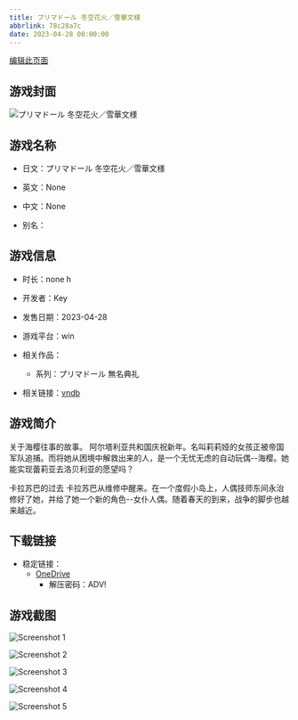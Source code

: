 ```yaml
---
title: プリマドール 冬空花火／雪華文様
abbrlink: 78c28a7c
date: 2023-04-28 00:00:00
---
```

[编辑此页面](https://github.com/ACG-3/ADV3-source/blob/main/source/_posts/games/%E3%83%97%E3%83%AA%E3%83%9E%E3%83%89%E3%83%BC%E3%83%AB%20%E5%86%AC%E7%A9%BA%E8%8A%B1%E7%81%AB%EF%BC%8F%E9%9B%AA%E8%8F%AF%E6%96%87%E6%A7%98.md)

## 游戏封面

![プリマドール 冬空花火／雪華文様](https://pan.timero.xyz/d/onedrive/img_lib_001/%E3%83%97%E3%83%AA%E3%83%9E%E3%83%89%E3%83%BC%E3%83%AB%20%E5%86%AC%E7%A9%BA%E8%8A%B1%E7%81%AB%EF%BC%8F%E9%9B%AA%E8%8F%AF%E6%96%87%E6%A7%98_cover.avif)


## 游戏名称

- 日文：プリマドール 冬空花火／雪華文様
- 英文：None
- 中文：None

- 别名：


## 游戏信息

- 时长：none h
- 开发者：Key
- 发售日期：2023-04-28
- 游戏平台：win
- 相关作品：
   - 系列：プリマドール 無名典礼

- 相关链接：[vndb](https://vndb.org/v29761)


## 游戏简介

关于海樱往事的故事。
阿尔塔利亚共和国庆祝新年。名叫莉莉娅的女孩正被帝国军队追捕。而将她从困境中解救出来的人，是一个无忧无虑的自动玩偶--海樱。她能实现蕾莉亚去洛贝利亚的愿望吗？

卡拉苏巴的过去
卡拉苏巴从维修中醒来。在一个度假小岛上，人偶技师东间永治修好了她，并给了她一个新的角色--女仆人偶。随着春天的到来，战争的脚步也越来越近。




## 下载链接

- 稳定链接：
    - [OneDrive](https://pan.timero.xyz/onedrive/adv_lib_001/%E3%83%97%E3%83%AA%E3%83%9E%E3%83%89%E3%83%BC%E3%83%AB%20%E5%86%AC%E7%A9%BA%E8%8A%B1%E7%81%AB%EF%BC%8F%E9%9B%AA%E8%8F%AF%E6%96%87%E6%A7%98)
        - 解压密码：ADV!



## 游戏截图


![Screenshot 1](https://pan.timero.xyz/d/onedrive/img_lib_001/%E3%83%97%E3%83%AA%E3%83%9E%E3%83%89%E3%83%BC%E3%83%AB%20%E5%86%AC%E7%A9%BA%E8%8A%B1%E7%81%AB%EF%BC%8F%E9%9B%AA%E8%8F%AF%E6%96%87%E6%A7%98_Screenshot_1.avif)

![Screenshot 2](https://pan.timero.xyz/d/onedrive/img_lib_001/%E3%83%97%E3%83%AA%E3%83%9E%E3%83%89%E3%83%BC%E3%83%AB%20%E5%86%AC%E7%A9%BA%E8%8A%B1%E7%81%AB%EF%BC%8F%E9%9B%AA%E8%8F%AF%E6%96%87%E6%A7%98_Screenshot_2.avif)

![Screenshot 3](https://pan.timero.xyz/d/onedrive/img_lib_001/%E3%83%97%E3%83%AA%E3%83%9E%E3%83%89%E3%83%BC%E3%83%AB%20%E5%86%AC%E7%A9%BA%E8%8A%B1%E7%81%AB%EF%BC%8F%E9%9B%AA%E8%8F%AF%E6%96%87%E6%A7%98_Screenshot_3.avif)

![Screenshot 4](https://pan.timero.xyz/d/onedrive/img_lib_001/%E3%83%97%E3%83%AA%E3%83%9E%E3%83%89%E3%83%BC%E3%83%AB%20%E5%86%AC%E7%A9%BA%E8%8A%B1%E7%81%AB%EF%BC%8F%E9%9B%AA%E8%8F%AF%E6%96%87%E6%A7%98_Screenshot_4.avif)

![Screenshot 5](https://pan.timero.xyz/d/onedrive/img_lib_001/%E3%83%97%E3%83%AA%E3%83%9E%E3%83%89%E3%83%BC%E3%83%AB%20%E5%86%AC%E7%A9%BA%E8%8A%B1%E7%81%AB%EF%BC%8F%E9%9B%AA%E8%8F%AF%E6%96%87%E6%A7%98_Screenshot_5.avif)


